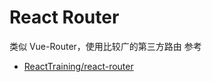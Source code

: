 # React Router

类似 Vue-Router，使用比较广的第三方路由
参考

- [ReactTraining/react-router](https://github.com/ReactTraining/react-router)
